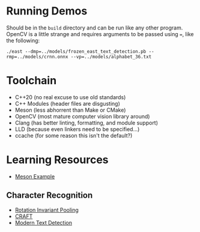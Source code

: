 # Running Demos
Should be in the `build` directory and can be run like any other program.
OpenCV is a little strange and requires arguments to be passed using `=`, like the following:
```
./east --dmp=../models/frozen_east_text_detection.pb --rmp=../models/crnn.onnx --vp=../models/alphabet_36.txt
```

# Toolchain
  - C++20 (no real excuse to use old standards)
  - C++ Modules (header files are disgusting)
  - Meson (less abhorrent than Make or CMake)
  - OpenCV (most mature computer vision library around)
  - Clang (has better linting, formatting, and module support)
  - LLD (because even linkers need to be specified...)
  - ccache (for some reason this isn't the default?)

# Learning Resources
  - [Meson Example](https://mesonbuild.com/GuiTutorial.html)

## Character Recognition
  - [Rotation Invariant Pooling](https://stats.stackexchange.com/questions/239076/about-cnn-kernels-and-scale-rotation-invariance)
  - [CRAFT](https://arxiv.org/pdf/1904.01941.pdf)
  - [Modern Text Detection](https://medium.com/technovators/scene-text-detection-in-python-with-east-and-craft-cbe03dda35d5)
